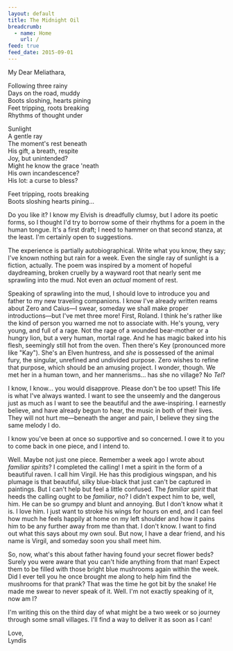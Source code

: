 ```yaml
---
layout: default
title: The Midnight Oil
breadcrumb:
  - name: Home
    url: /
feed: true
feed_date: 2015-09-01
---
```

My Dear Meliathara,

Following three rainy  
Days on the road, muddy  
Boots sloshing, hearts pining  
Feet tripping, roots breaking  
Rhythms of thought under  

Sunlight  
A gentle ray  
The moment's rest beneath  
His gift, a breath, respite  
Joy, but unintended?  
Might he know the grace 'neath  
His own incandescence?  
His lot: a curse to bless?  

Feet tripping, roots breaking  
Boots sloshing hearts pining...

Do you like it? I know my Elvish is dreadfully clumsy, but I adore its poetic forms, so I thought I'd try to borrow some of their rhythms for a poem in the human tongue. It's a first draft; I need to hammer on that second stanza, at the least. I'm certainly open to suggestions.

The experience is partially autobiographical. Write what you know, they say; I've known nothing but rain for a week. Even the single ray of sunlight is a fiction, actually. The poem was inspired by a moment of hopeful daydreaming, broken cruelly by a wayward root that nearly sent me sprawling into the mud. Not even an *actual* moment of rest.

Speaking of sprawling into the mud, I should love to introduce you and father to my new traveling companions. I know I've already written reams about Zero and Caius—I swear, someday we shall make proper introductions—but I've met three more! First, Roland. I think he's rather like the kind of person you warned me not to associate with. He's young, very young, and full of a rage. Not the rage of a wounded bear-mother or a hungry lion, but a very human, mortal rage. And he has magic baked into his flesh, seemingly still hot from the oven. Then there's Key (pronounced more like "Kay"). She's an Elven huntress, and *she* is possessed of the animal fury, the singular, unrefined and undivided purpose.  Zero wishes to refine that purpose, which should be an amusing project.  I wonder, though. We met her in a human town, and her mannerisms... has she no village? No *Tel*?

I know, I know... you would disapprove. Please don't be too upset! This life is what I've always wanted. I want to see the unseemly and the dangerous just as much as I want to see the beautiful and the awe-inspiring. I earnestly believe, and have already begun to hear, the music in both of their lives. They will not hurt me—beneath the anger and pain, I believe they sing the same melody I do.

I know you've been at once so supportive and so concerned. I owe it to you to come back in one piece, and I intend to.

Well. Maybe not just one piece. Remember a week ago I wrote about *familiar spirits*? I completed the calling! I met a spirit in the form of a beautiful raven. I call him Virgil. He has this prodigious wingspan, and his plumage is that beautiful, silky blue-black that just can't be captured in paintings. But I can't help but feel a little confused. The *familiar spirit* that heeds the calling ought to be *familiar*, no? I didn't expect him to be, well, him. He can be so grumpy and blunt and annoying. But I don't know what it is. I love him. I just want to stroke his wings for hours on end, and I can feel how much he feels happily at home on my left shoulder and how it pains him to be any further away from me than that. I don't know. I want to find out what this says about my own soul. But now, I have a dear friend, and his name is Virgil, and someday soon you shall meet him.

So, now, what's this about father having found your secret flower beds? Surely you were aware that you can't hide anything from that man! Expect them to be filled with those bright blue mushrooms again within the week. Did I ever tell you he once brought me along to help him find the mushrooms for that prank? That was the time he got bit by the snake! He made me swear to never speak of it. Well. I'm not exactly speaking of it, now am I?

I'm writing this on the third day of what might be a two week or so journey through some small villages. I'll find a way to deliver it as soon as I can!

Love,  
Lyndis

